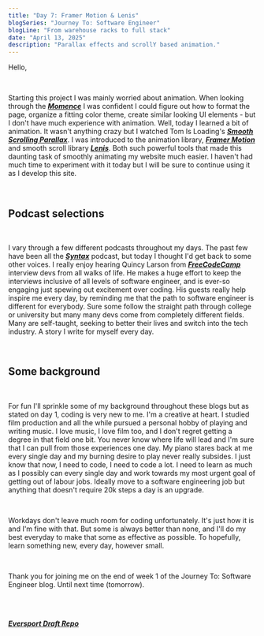 ```yaml
---
title: "Day 7: Framer Motion & Lenis"
blogSeries: "Journey To: Software Engineer"
blogLine: "From warehouse racks to full stack"
date: "April 13, 2025"
description: "Parallax effects and scrollY based animation."
---
```


Hello,

<br>

Starting this project I was mainly worried about animation. When looking through the **_[Momence](https://momence.com)_** I was confident I could figure out how to format the page, organize a fitting color theme, create similar looking UI elements - but I don't have much experience with animation. Well, today I learned a bit of animation. It wasn't anything crazy but I watched Tom Is Loading's **_[Smooth Scrolling Parallax](https://www.youtube.com/watch?v=E5NK61vO_sg)_**. I was introduced to the animation library, **_[Framer Motion](https://motion.dev)_** and smooth scroll library **_[Lenis](https://motion.dev)_**. Both such powerful tools that made this daunting task of smoothly animating my website much easier. I haven't had much time to experiment with it today but I will be sure to continue using it as I develop this site.

<br>

## Podcast selections

<br>

I vary through a few different podcasts throughout my days. The past few have been all the **_[Syntax](https://syntax.fm)_** podcast, but today I thought I'd get back to some other voices. I really enjoy hearing Quincy Larson from **_[FreeCodeCamp](https://www.freecodecamp.org/news/tag/podcast/)_** interview devs from all walks of life. He makes a huge effort to keep the interviews inclusive of all levels of software engineer, and is ever-so engaging just spewing out excitement over coding. His guests really help inspire me every day, by reminding me that the path to software engineer is different for everybody. Sure some follow the straight path through college or university but many many devs come from completely different fields. Many are self-taught, seeking to better their lives and switch into the tech industry. A story I write for myself every day.

<br>

## Some background

<br>

For fun I'll sprinkle some of my background throughout these blogs but as stated on day 1, coding is very new to me. I'm a creative at heart. I studied film production and all the while pursued a personal hobby of playing and writing music. I love music, I love film too, and I don't regret getting a degree in that field one bit. You never know where life will lead and I'm sure that I can pull from those experiences one day. My piano stares back at me every single day and my burning desire to play never really subsides. I just know that now, I need to code, I need to code a lot. I need to learn as much as I possibly can every single day and work towards my most urgent goal of getting out of labour jobs. Ideally move to a software engineering job but anything that doesn't require 20k steps a day is an upgrade.

<br>

Workdays don't leave much room for coding unfortunately. It's just how it is and I'm fine with that. But some is always better than none, and I'll do my best everyday to make that some as effective as possible. To hopefully, learn something new, every day, however small.

<br>

Thank you for joining me on the end of week 1 of the Journey To: Software Engineer blog. Until next time (tomorrow).

<br>
<br>

**_[Eversport Draft Repo](https://github.com/scottyjoppy/eversports-draft)_**
